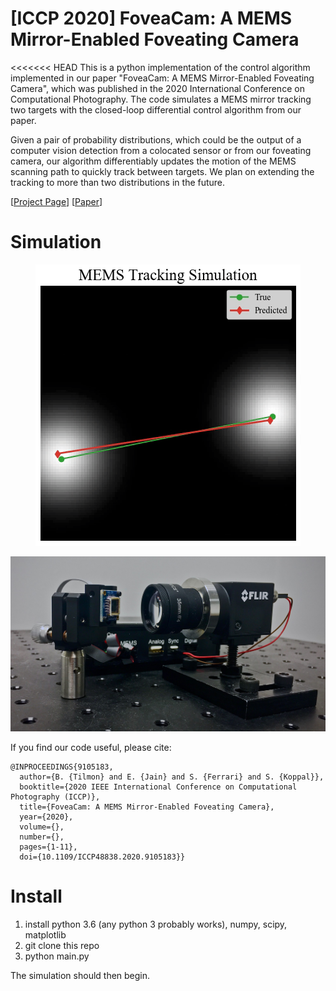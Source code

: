 # [ICCP 2020] FoveaCam: A MEMS Mirror-Enabled Foveating Camera
<<<<<<< HEAD
This is a python implementation of the control algorithm implemented in our paper "FoveaCam: A MEMS Mirror-Enabled Foveating Camera", which was published in the 2020 International Conference on Computational Photography. The code simulates a MEMS mirror tracking two targets with the closed-loop differential control algorithm from our paper. 

Given a pair of probability distributions, which could be the output of a computer vision detection from a colocated sensor or from our foveating camera, our algorithm differentiably updates the motion of the MEMS scanning path to quickly track between targets. We plan on extending the tracking to more than two distributions in the future. 

[[Project Page](http://focus.ece.ufl.edu/foveating-cameras/)] [[Paper](https://btilmon.github.io/pubs/foveaCam_iccp20.pdf)]

# Simulation
<p align="center">
  <img src="gif.gif" alt="simulation" />
</p>

<p align="center">
  <img src="fovCam.jpg" alt="hardware" />
</p>


If you find our code useful, please cite:
```
@INPROCEEDINGS{9105183,
  author={B. {Tilmon} and E. {Jain} and S. {Ferrari} and S. {Koppal}},
  booktitle={2020 IEEE International Conference on Computational Photography (ICCP)}, 
  title={FoveaCam: A MEMS Mirror-Enabled Foveating Camera}, 
  year={2020},
  volume={},
  number={},
  pages={1-11},
  doi={10.1109/ICCP48838.2020.9105183}}
```

# Install
1. install python 3.6 (any python 3 probably works), numpy, scipy, matplotlib
3. git clone this repo
4. python main.py

The simulation should then begin.
